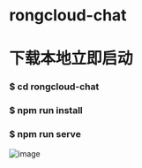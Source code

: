 # rongcloud-chat

# 下载本地立即启动
###  $ cd rongcloud-chat
###  $ npm run install
###  $ npm run serve
![image](//fanyi.bdstatic.com/static/translation/img/header/logo_40c4f13.svg)
